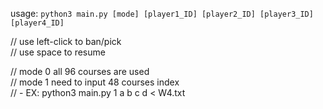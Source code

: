 usage: `python3 main.py [mode] [player1_ID] [player2_ID] [player3_ID] [player4_ID]`

// use left-click to ban/pick \
// use space to resume

// mode 0 all 96 courses are used \
// mode 1 need to input 48 courses index \
// - EX: python3 main.py 1 a b c d < W4.txt
